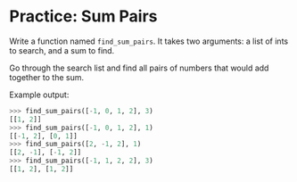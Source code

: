 # Practice: Sum Pairs
Write a function named `find_sum_pairs`.
It takes two arguments:
a list of ints to search, and a sum to find.

Go through the search list and find all pairs of numbers that would add together to the sum.

Example output:
```python
>>> find_sum_pairs([-1, 0, 1, 2], 3)
[[1, 2]]
>>> find_sum_pairs([-1, 0, 1, 2], 1)
[[-1, 2], [0, 1]]
>>> find_sum_pairs([2, -1, 2], 1)
[[2, -1], [-1, 2]]
>>> find_sum_pairs([-1, 1, 2, 2], 3)
[[1, 2], [1, 2]]
```
